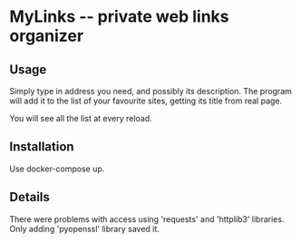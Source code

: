 MyLinks -- private web links organizer
==========================================

Usage
------------------------------------------

Simply type in address you need,
and possibly its description.
The program will add it to the list of your favourite sites,
getting its title from real page.

You will see all the list at every reload.

Installation
------------------------------------------

Use docker-compose up.


Details
------------------------------------------

There were problems with access using 'requests' and 'httplib3'
libraries. Only adding 'pyopenssl' library saved it.
